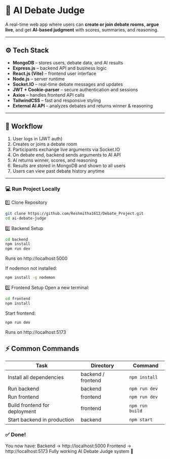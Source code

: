 # 🧠 AI Debate Judge

A real-time web app where users can **create or join debate rooms**, **argue live**, and get **AI-based judgment** with scores, summaries, and reasoning.

---

## ⚙️ Tech Stack

- **MongoDB** – stores users, debate data, and AI results  
- **Express.js** – backend API and business logic  
- **React.js (Vite)** – frontend user interface  
- **Node.js** – server runtime  
- **Socket.IO** – real-time debate messages and updates  
- **JWT + Cookie-parser** – secure authentication and sessions  
- **Axios** – handles frontend API calls  
- **TailwindCSS** – fast and responsive styling  
- **External AI API** – analyzes debates and returns winner & reasoning  

---

## 🔁 Workflow

1. User logs in (JWT auth)  
2. Creates or joins a debate room  
3. Participants exchange live arguments via Socket.IO  
4. On debate end, backend sends arguments to AI API  
5. AI returns winner, scores, and reasoning  
6. Results are stored in MongoDB and shown to all users  
7. Users can view past debate history anytime  

---

### 💻 Run Project Locally

1️⃣ Clone Repository

```bash
git clone https://github.com/Reshmitha1612/Debate_Project.git
cd ai-debate-judge
```

2️⃣ Backend Setup

```bash
cd backend
npm install
npm run dev
```

Runs on http://localhost:5000

If nodemon not installed:
```bash
npm install -g nodemon
```

3️⃣ Frontend Setup
Open a new terminal:

```bash
cd frontend
npm install
```

Start frontend:
```bash
npm run dev
```
Runs on http://localhost:5173


## ⚡ Common Commands
| Task | Directory | Command |
|------|-----------|---------|
| Install all dependencies | backend / frontend | `npm install` |
| Run backend | backend | `npm run dev` |
| Run frontend | frontend | `npm run dev` |
| Build frontend for deployment | frontend | `npm run build` |
| Start backend in production | backend | `npm start` |

### ✅ Done!
You now have:
Backend → http://localhost:5000
Frontend → http://localhost:5173
Fully working AI Debate Judge system 🎤
